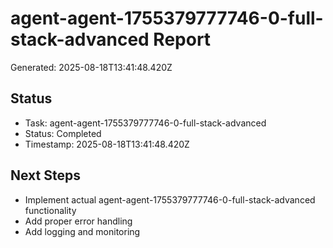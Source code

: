 # agent-agent-1755379777746-0-full-stack-advanced Report

Generated: 2025-08-18T13:41:48.420Z

## Status
- Task: agent-agent-1755379777746-0-full-stack-advanced
- Status: Completed
- Timestamp: 2025-08-18T13:41:48.420Z

## Next Steps
- Implement actual agent-agent-1755379777746-0-full-stack-advanced functionality
- Add proper error handling
- Add logging and monitoring
